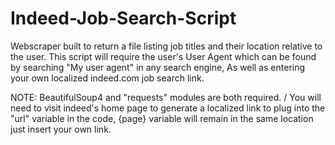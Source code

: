 # Indeed-Job-Search-Script
Webscraper built to return a file listing job titles and their location relative to the user. 
This script will require the user's User Agent which can be found by searching "My user agent" in any search engine, As well as entering your own localized indeed.com job search link.


NOTE: BeautifulSoup4 and "requests" modules are both required. / You will need to visit indeed's home page to generate a localized link to plug into the "url" variable in the code, {page} variable will remain in the same location just insert your own link.
